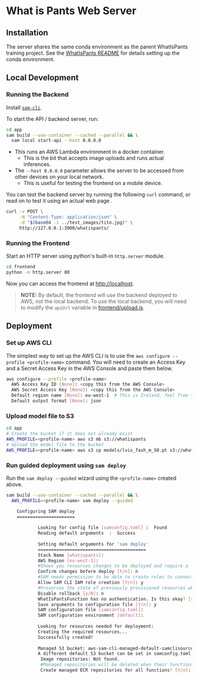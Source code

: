 # What is Pants Web Server

## Installation
The server shares the same conda environment as the parent WhatIsPants
training project. See the [WhatIsPants README](../README.md) for
details setting up the conda environment.

## Local Development

### Running the Backend
Install
[`sam-cli`](https://docs.aws.amazon.com/serverless-application-model/latest/developerguide/install-sam-cli.html).

To start the API / backend server, run:
```bash
cd app
sam build --use-container --cached --parallel && \
  sam local start-api --host 0.0.0.0
```

* This runs an AWS Lambda environment in a docker container.
  * This is the bit that accepts image uploads and runs actual inferences.
* The `--host 0.0.0.0` parameter allows the server to be accessed from other 
  devices on your local network.
  * This is useful for testing the frontend on a mobile device.

You can test the backend server by running the following `curl` command,
or read on to test it using an actual web page .
```bash
curl -v POST \
     -H "Content-Type: application/json" \
     -d "$(base64 -i ../test_images/tito.jpg)" \
     http://127.0.0.1:3000/whatispants/
```

### Running the Frontend
Start an HTTP server using python's built-in `http.server` module.
```bash
cd frontend
python -m http.server 80
```
Now you can access the frontend at [http://localhost](http://localhost).

> **NOTE:** By default, the frontend will use the backend deployed to AWS,
> not the local backend. To use the local backend, you will need to modify
> the `apiUrl` variable in [frontend/upload.js](frontend/upload.js).

## Deployment

### Set up AWS CLI
The simplest way to set up the AWS CLI is to use the `aws configure --profile <profile-name>` command.
You will need to create an Access Key and a Secret Access Key in the AWS Console
and paste them below.
```bash
aws configure --profile <profile-name>                  
  AWS Access Key ID [None]: <copy this from the AWS Console>
  AWS Secret Access Key [None]: <copy this from the AWS Console>
  Default region name [None]: eu-west-1  # This is Ireland, feel free to choose another region
  Default output format [None]: json
```

### Upload model file to S3
```bash
cd app
# Create the bucket if it does not already exist
AWS_PROFILE=<profile-name> aws s3 mb s3://whatispants
# Upload the model file to the bucket
AWS_PROFILE=<profile-name> aws s3 cp models/lvis_fash_m_50.pt s3://whatispants/lvis_fash_m_50.pt
```

### Run guided deployment using `sam deploy`
Run the `sam deploy --guided` wizard using the `<profile-name>` created above.
```bash
sam build --use-container --cached --parallel && \
  AWS_PROFILE=<profile-name> sam deploy --guided

    Configuring SAM deploy
    ======================
    
            Looking for config file [samconfig.toml] :  Found
            Reading default arguments  :  Success
    
            Setting default arguments for 'sam deploy'
            =========================================
            Stack Name [whatispants]: 
            AWS Region [eu-west-1]: 
            #Shows you resources changes to be deployed and require a 'Y' to initiate deploy
            Confirm changes before deploy [Y/n]: n
            #SAM needs permission to be able to create roles to connect to the resources in your template
            Allow SAM CLI IAM role creation [Y/n]: y
            #Preserves the state of previously provisioned resources when an operation fails
            Disable rollback [y/N]: n
            WhatIsPantsFunction has no authentication. Is this okay? [y/N]: y
            Save arguments to configuration file [Y/n]: y
            SAM configuration file [samconfig.toml]: 
            SAM configuration environment [default]: 
    
            Looking for resources needed for deployment:
            Creating the required resources...
            Successfully created!
    
            Managed S3 bucket: aws-sam-cli-managed-default-samclisourcebucket-zjevpajgf53z
            A different default S3 bucket can be set in samconfig.toml and auto resolution of buckets turned off by setting resolve_s3=False
             Image repositories: Not found.
             #Managed repositories will be deleted when their functions are removed from the template and deployed
             Create managed ECR repositories for all functions? [Y/n]: y
```